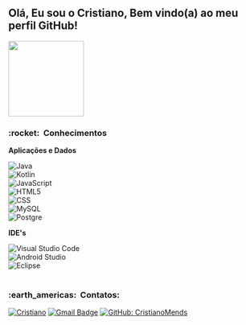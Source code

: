                                                                                                             

<h2>Olá, Eu sou o Cristiano, Bem vindo(a) ao meu perfil GitHub!</h2>
<img height="150em" src="https://github-readme-stats.vercel.app/api/top-langs/?username=CristianoMends&layout=compact&langs_count=16&theme=tokyonight"/>

<h3> :rocket: &nbsp;Conhecimentos </h3>

**Aplicações e Dados**

  ![Java](https://img.shields.io/badge/-Java-333333?style=flat&logo=java)                   <br>
  ![Kotlin](https://img.shields.io/badge/-kotlin-333333?style=flat&logo=kotlin)             <br>
  ![JavaScript](https://img.shields.io/badge/-JavaScript-333333?style=flat&logo=javascript) <br>
  ![HTML5](https://img.shields.io/badge/-HTML5-333333?style=flat&logo=HTML5)                <br>
  ![CSS](https://img.shields.io/badge/-CSS-333333?style=flat&logo=CSS3&logoColor=1572B6)    <br>
  ![MySQL](https://img.shields.io/badge/-MySQL-333333?style=flat&logo=mysql)                <br>
  ![Postgre](https://img.shields.io/badge/-PostgreSQL-333333?style=flat&logo=postgresql)    <br>

**IDE's**

  ![Visual Studio Code](https://img.shields.io/badge/-Visual%20Studio%20Code-333333?style=flat&logo=visual-studio-code&logoColor=007ACC) <br>
  ![Android Studio](https://img.shields.io/badge/-android%20Studio%20-333333?style=flat&logo=android-studio&logoColor=A4C639)            <br>
  ![Eclipse](https://img.shields.io/badge/-Eclipse-333333?style=flat&logo=eclipse-ide&logoColor=2C2255)                                  <br>
<br/>

<h3> :earth_americas: &nbsp;Contatos: </h3> 

[![Cristiano](https://img.shields.io/badge/-CristianoMendes-blue?style=flat-square&logo=Linkedin&logoColor=white&link=https://www.linkedin.com/in/cristiano-mendes-link/)](https://www.linkedin.com/in/cristiano-mendes-link/)
[![Gmail Badge](https://img.shields.io/badge/-mendescristiano012@email.com-006bed?style=flat-square&logo=Gmail&logoColor=white&link=mailto:SEU-EMAIL)](mailto:SEU-EMAIL)
[![GitHub: CristianoMends]( https://img.shields.io/github/followers/CristianoMends?label=follow&style=social)](https://github.com/CristianoMends)














